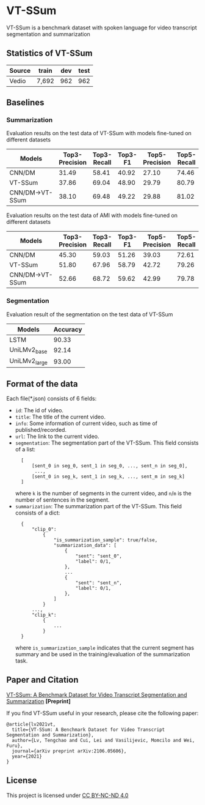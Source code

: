 # VT-SSum

VT-SSum is a benchmark dataset with spoken language for video transcript segmentation and summarization



## Statistics of VT-SSum
<!-- #### Statistics on Train/Val/Test sets of VT-SSum -->
| Source                        | train    | dev   | test |
|-------------------------------|----------|-------|------|
| Vedio                         | 7,692    | 962   | 962  |


<!-- #### Data statistics of VT-SSum in video-level
| Dataset                        | Avg.slides    | Avg.sents   | Avg.words |
|--------------------------------|---------------|-------------|-----------|
| VT-SSum                        | 33.3          | 293.1       | 4,208.1    |

#### Data statistics of VT-SSum in page-level compared with CNN/DM
| Dataset                        | Samples    | Avg.sents   | Avg.words |
|--------------------------------|------------|-------------|-----------|
| VT-SSum                        | 125,004    | 12.7        | 185.9     |
| CNN/DM                         | 311,971    | 38.6        | 690.9     | -->

## Baselines

### Summarization

Evaluation results on the test data of VT-SSum with models fine-tuned on different datasets

| Models                        | Top3-Precision | Top3-Recall    | Top3-F1        | Top5-Precision | Top5-Recall    |Top5-F1         | 
|-------------------------------|----------------|----------------|----------------|----------------|----------------|----------------|
| CNN/DM                        | 31.49          | 58.41          | 40.92          | 27.10          | 74.46          | 39.74          |
| VT-SSum                       | 37.86          | 69.04          | 48.90          | 29.79          | 80.79          | 43.53          |
| CNN/DM→VT-SSum                | 38.10          | 69.48          | 49.22          | 29.88          | 81.02          | 43.66          |

Evaluation results on the test data of AMI with models fine-tuned on different datasets

| Models                        | Top3-Precision | Top3-Recall    | Top3-F1        | Top5-Precision | Top5-Recall    |Top5-F1         | 
|-------------------------------|----------------|----------------|----------------|----------------|----------------|----------------|
| CNN/DM                        | 45.30          | 59.03          | 51.26          | 39.03          | 72.61          | 50.77          |
| VT-SSum                       | 51.80          | 67.96          | 58.79          | 42.72          | 79.26          | 55.51          |
| CNN/DM→VT-SSum                | 52.66          | 68.72          | 59.62          | 42.99          | 79.78          | 55.87          |


### Segmentation

Evaluation result of the segmentation on the test data of VT-SSum

| Models                        | Accuracy    |
|-------------------------------|-------------|
| LSTM                          | 90.33       |
| UniLMv2<sub>base</sub>        | 92.14       |
| UniLMv2<sub>large</sub>       | 93.00       |


##  Format of the data

Each file(*.json) consists of 6 fields:

- `id`: The id of video.
- `title`: The title of the current video.
- `info`: Some information of current video, such as time of published/recorded. 
- `url`: The link to the current video.
- `segmentation`: The segmentation part of the VT-SSum. This field consists of a list:
  ```
    [
        [sent_0 in seg_0, sent_1 in seg_0, ..., sent_n in seg_0],
         ..., 
        [sent_0 in seg_k, sent_1 in seg_k, ..., sent_m in seg_k]
    ]
  ```
  where `k` is the number of segments in the current video, and `n`/`m` is the number of sentences in the segment.
- `summarization`: The summarization part of the VT-SSum. This field consists of a dict:
  ```
    {
        "clip_0":
            {
                "is_summarization_sample": true/false,
                "summarization_data": [
                    {
                        "sent": "sent_0",
                        "label": 0/1,
                    },
                    ...
                    {
                        "sent": "sent_n",
                        "label": 0/1,
                    },
                ]
            }
        ...,
        "clip_k":
            {
                ...
            }
    }
  ```
  where `is_summarization_sample` indicates that the current segment has summary and be used in the training/evaluation of the summarization task. 
  
## Paper and Citation

[VT-SSum: A Benchmark Dataset for Video Transcript Segmentation and Summarization](https://arxiv.org/abs/2106.05606) **[Preprint]**


If you find VT-SSum useful in your research, please cite the following paper:
```
@article{lv2021vt,
  title={VT-SSum: A Benchmark Dataset for Video Transcript Segmentation and Summarization},
  author={Lv, Tengchao and Cui, Lei and Vasilijevic, Momcilo and Wei, Furu},
  journal={arXiv preprint arXiv:2106.05606},
  year={2021}
}
```

## License

This project is licensed under [CC BY-NC-ND 4.0](https://creativecommons.org/licenses/by-nc-nd/4.0/)




